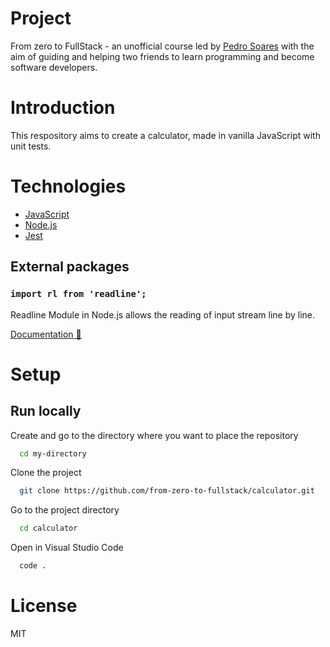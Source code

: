 # Project

From zero to FullStack - an unofficial course led by [Pedro Soares](https://github.com/pncsoares) with the aim of guiding and helping two friends to learn programming and become software developers.

# Introduction

This respository aims to create a calculator, made in vanilla JavaScript with unit tests.

# Technologies

- [JavaScript](https://developer.mozilla.org/pt-BR/docs/Web/JavaScript)
- [Node.js](https://nodejs.org/en/docs/)
- [Jest](https://jestjs.io/docs/getting-started)

## External packages

### `import rl from 'readline';`

Readline Module in Node.js allows the reading of input stream line by line.

[Documentation 📄](https://www.geeksforgeeks.org/node-js-readline-module/)

# Setup

## Run locally

Create and go to the directory where you want to place the repository

```bash
  cd my-directory
```

Clone the project

```bash
  git clone https://github.com/from-zero-to-fullstack/calculator.git
```

Go to the project directory

```bash
  cd calculator
```

Open in Visual Studio Code

```bash
  code .
```

# License

MIT
